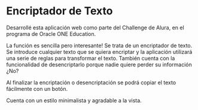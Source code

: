 # Encriptador de Texto

Desarrollé esta aplicación web como parte del Challenge de Alura, en el programa de Oracle ONE Education.

La función es sencilla pero interesante!
Se trata de un encriptador de texto. Se introduce cualquier texto que se quiera encriptar y la aplicación utilizará una serie de reglas para transformar el texto.
También cuenta con la funcionalidad de desencriptarlo porque nadie quiere perder su información ¿No?

Al finalizar la encriptación o desencriptación se podrá copiar el texto fácilmente con un botón.

Cuenta con un estilo minimalista y agradable a la vista.
